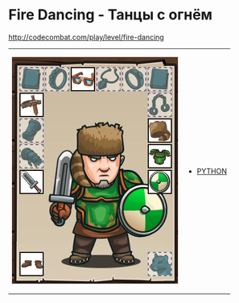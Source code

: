 # Fire Dancing  - Танцы с огнём

http://codecombat.com/play/level/fire-dancing
<table>
<tr>
<td>

![Hero Picture](hero.png?raw=true "Hero Picture")

</td>
<td>
<ul>
<li>

[PYTHON](FireDancing.py)

</li>
</td>
</tr>
<table>